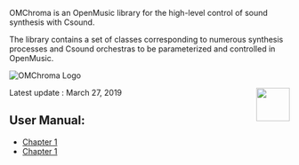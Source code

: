 
OMChroma is an OpenMusic library for the high-level control of sound synthesis with Csound.

The library contains a set of classes corresponding to numerous synthesis processes and Csound orchestras to be parameterized and controlled in OpenMusic.

![OMChroma Logo](/images/omchroma.png)

<img src="/images/omchroma.png" width=60 align=right>

Latest update : March 27, 2019


## User Manual:

- [Chapter 1](./03ruok.md)
- [Chapter 1](./03ruok.md)
